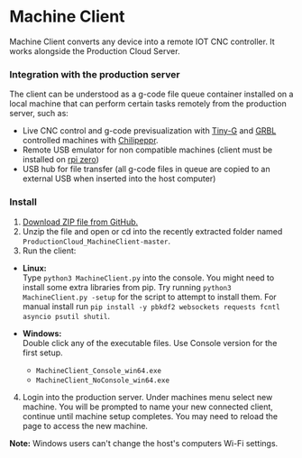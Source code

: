 # Machine Client
Machine Client converts any device into a remote IOT CNC controller. It works alongside the Production Cloud Server.

### Integration with the production server
The client can be understood as a g-code file queue container installed on a local machine that can perform certain tasks remotely from the production server, such as:
 - Live CNC control and g-code previsualization with [Tiny-G](https://github.com/synthetos/TinyG) and [GRBL](https://github.com/grbl/grbl) controlled machines with [Chilipeppr](http://chilipeppr.com/).
 - Remote USB emulator for non compatible machines (client must be installed on [rpi zero](https://www.raspberrypi.org/products/raspberry-pi-zero-w/))
 - USB hub for file transfer (all g-code files in queue are copied to an external USB when inserted into the host computer)

### Install

 1. [Download ZIP file from GitHub.](https://github.com/dfmdmx/ProductionCloud_MachineClient/archive/master.zip)
 2. Unzip the file and open or cd into the recently extracted folder named `ProductionCloud_MachineClient-master`.
 3. Run the client:  
  -  **Linux:**  
 Type `python3 MachineClient.py` into the console. You might need to install some extra libraries from pip. Try running `python3 MachineClient.py -setup` for the script to attempt to install them. For manual install run `pip install -y pbkdf2 websockets requests fcntl asyncio psutil shutil`.

  - **Windows:**  
   Double click any of the executable files. Use Console version for the first setup.
     - `MachineClient_Console_win64.exe`
     - `MachineClient_NoConsole_win64.exe`

 4. Login into the production server. Under machines menu select new machine. You will be prompted to name your new connected client, continue until machine setup completes. You may need to reload the page to access the new machine.

 **Note:** Windows users can't change the host's computers Wi-Fi settings.
